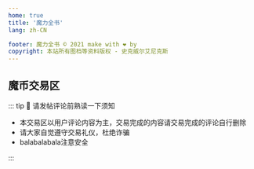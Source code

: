 ```yaml
---
home: true
title: '魔力全书'
lang: zh-CN

footer: 魔力全书 © 2021 make with ❤️ by
copyright: 本站所有图档等资料版权 - 史克威尔艾尼克斯
---
```


## 魔币交易区

::: tip 📑 请发帖评论前熟读一下须知

- 本交易区以用户评论内容为主，交易完成的内容请交易完成的评论自行删除
- 请大家自觉遵守交易礼仪，杜绝诈骗
- balabalabala注意安全

:::

<Comment />